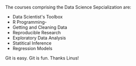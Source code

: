 The courses comprising the Data Science Sepcialization are:

* Data Scientist's Toolbox
* R Programming-
* Getting and Cleaning Data
* Reproducible Research
* Exploratory Data Analysis
* Statitical Inference
* Regression Models

Git is easy. Git is fun. Thanks Linus!
